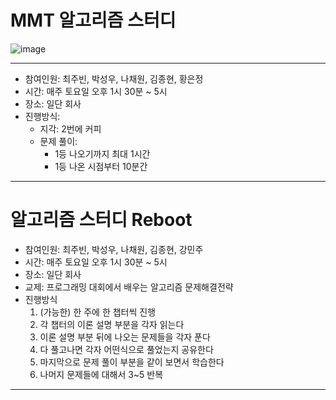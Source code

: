 # MMT 알고리즘 스터디

![image](./asset/image.jpg)

- - -

- 참여인원: 최주빈, 박성우, 나채원, 김종현, 황은정
- 시간: 매주 토요일 오후 1시 30분 ~ 5시
- 장소: 일단 회사
- 진행방식: 
	- 지각: 2번에 커피
	- 문제 풀이:
		- 1등 나오기까지 최대 1시간
		- 1등 나온 시점부터 10분간

- - -

# 알고리즘 스터디 Reboot

- 참여인원: 최주빈, 박성우, 나채원, 김종현, 강민주
- 시간: 매주 토요일 오후 1시 30분 ~ 5시
- 장소: 일단 회사
- 교제: 프로그래밍 대회에서 배우는 알고리즘 문제해결전략
- 진행방식
    1. (가능한) 한 주에 한 챕터씩 진행
    2. 각 챕터의 이론 설명 부분을 각자 읽는다
    3. 이론 설명 부분 뒤에 나오는 문제들을 각자 푼다
    4. 다 풀고나면 각자 어떤식으로 풀었는지 공유한다
    5. 마지막으로 문제 풀이 부분을 같이 보면서 학습한다
    6. 나머지 문제들에 대해서 3~5 반복

---
